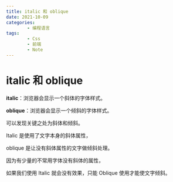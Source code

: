 ```yaml
---
title: italic 和 oblique
date: 2021-10-09
categories:
        - 编程语言
tags:
        - Css
        - 前端
        - Note
---
```


# italic 和 oblique

**italic**：浏览器会显示一个斜体的字体样式。

**oblique**：浏览器会显示一个倾斜的字体样式。

可以发现关键之处为斜体和倾斜。

Italic 是使用了文字本身的斜体属性，

oblique 是让没有斜体属性的文字做倾斜处理。

因为有少量的不常用字体没有斜体的属性，

如果我们使用 Italic 就会没有效果，只能 Oblique 使用才能使文字倾斜。
